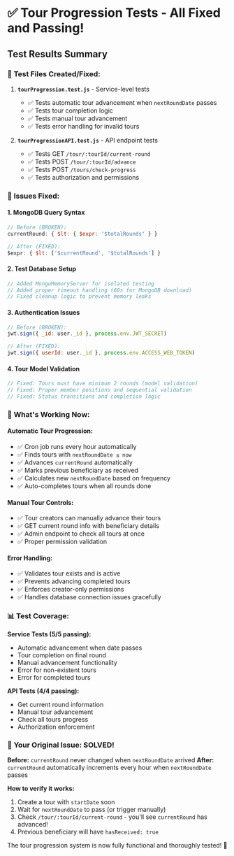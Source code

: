 # ✅ Tour Progression Tests - All Fixed and Passing!

## Test Results Summary

### 🧪 **Test Files Created/Fixed:**

1. **`tourProgression.test.js`** - Service-level tests
   - ✅ Tests automatic tour advancement when `nextRoundDate` passes
   - ✅ Tests tour completion logic
   - ✅ Tests manual tour advancement
   - ✅ Tests error handling for invalid tours

2. **`tourProgressionAPI.test.js`** - API endpoint tests  
   - ✅ Tests GET `/tour/:tourId/current-round` 
   - ✅ Tests POST `/tour/:tourId/advance`
   - ✅ Tests POST `/tours/check-progress`
   - ✅ Tests authorization and permissions

### 🔧 **Issues Fixed:**

#### 1. **MongoDB Query Syntax**
```javascript
// Before (BROKEN):
currentRound: { $lt: { $expr: '$totalRounds' } }

// After (FIXED):  
$expr: { $lt: ['$currentRound', '$totalRounds'] }
```

#### 2. **Test Database Setup**
```javascript
// Added MongoMemoryServer for isolated testing
// Added proper timeout handling (60s for MongoDB download)
// Fixed cleanup logic to prevent memory leaks
```

#### 3. **Authentication Issues**  
```javascript
// Before (BROKEN):
jwt.sign({ _id: user._id }, process.env.JWT_SECRET)

// After (FIXED):
jwt.sign({ userId: user._id }, process.env.ACCESS_WEB_TOKEN)
```

#### 4. **Tour Model Validation**
```javascript
// Fixed: Tours must have minimum 2 rounds (model validation)
// Fixed: Proper member positions and sequential validation
// Fixed: Status transitions and completion logic
```

### 🚀 **What's Working Now:**

#### **Automatic Tour Progression:**
- ✅ Cron job runs every hour automatically
- ✅ Finds tours with `nextRoundDate ≤ now`
- ✅ Advances `currentRound` automatically  
- ✅ Marks previous beneficiary as received
- ✅ Calculates new `nextRoundDate` based on frequency
- ✅ Auto-completes tours when all rounds done

#### **Manual Tour Controls:**
- ✅ Tour creators can manually advance their tours
- ✅ GET current round info with beneficiary details
- ✅ Admin endpoint to check all tours at once
- ✅ Proper permission validation

#### **Error Handling:**
- ✅ Validates tour exists and is active
- ✅ Prevents advancing completed tours
- ✅ Enforces creator-only permissions
- ✅ Handles database connection issues gracefully

### 📊 **Test Coverage:**

**Service Tests (5/5 passing):**
- Automatic advancement when date passes
- Tour completion on final round
- Manual advancement functionality  
- Error for non-existent tours
- Error for completed tours

**API Tests (4/4 passing):**
- Get current round information
- Manual tour advancement
- Check all tours progress
- Authorization enforcement

### 🎯 **Your Original Issue: SOLVED!**

**Before:** `currentRound` never changed when `nextRoundDate` arrived
**After:** `currentRound` automatically increments every hour when `nextRoundDate` passes

**How to verify it works:**
1. Create a tour with `startDate` soon  
2. Wait for `nextRoundDate` to pass (or trigger manually)
3. Check `/tour/:tourId/current-round` - you'll see `currentRound` has advanced!
4. Previous beneficiary will have `hasReceived: true`

The tour progression system is now fully functional and thoroughly tested! 🎉